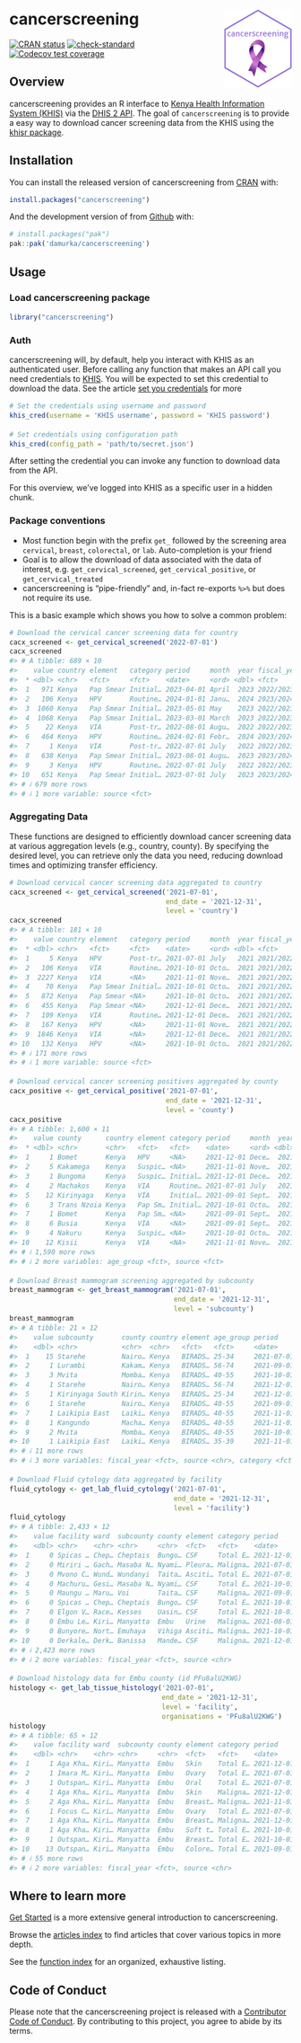 
# cancerscreening <a href="https://cancerscreening.damurka.com"><img src="man/figures/logo.png" align="right" height="139" alt="cancerscreening website" /></a>

<!-- badges: start -->

[![CRAN
status](https://www.r-pkg.org/badges/version/cancerscreening)](https://CRAN.R-project.org/package=cancerscreening)
[![check-standard](https://github.com/damurka/cancerscreening/actions/workflows/R-CMD-check.yaml/badge.svg)](https://github.com/damurka/cancerscreening/actions/workflows/R-CMD-check.yaml)
[![Codecov test
coverage](https://codecov.io/gh/damurka/cancerscreening/branch/main/graph/badge.svg)](https://app.codecov.io/gh/damurka/cancerscreening?branch=main)
<!-- badges: end -->

## Overview

cancerscreening provides an R interface to [Kenya Health Information
System (KHIS)](https://hiskenya.org) via the [DHIS 2
API](https://docs.dhis2.org/en/develop/using-the-api/dhis-core-version-master/introduction.html).
The goal of `cancerscreening` is to provide a easy way to download
cancer screening data from the KHIS using the [khisr
package](https://khisr.damurka.com).

## Installation

You can install the released version of cancerscreening from
[CRAN](https://cran.r-project.org/) with:

``` r
install.packages("cancerscreening")
```

And the development version of from [Github](https://github.com) with:

``` r
# install.packages("pak")
pak::pak('damurka/cancerscreening')
```

## Usage

### Load cancerscreening package

``` r
library("cancerscreening")
```

### Auth

cancerscreening will, by default, help you interact with KHIS as an
authenticated user. Before calling any function that makes an API call
you need credentials to [KHIS](https://hiskenya.org). You will be
expected to set this credential to download the data. See the article
[set you
credentials](https://cancerscreening.damurka.com/articles/set-your-credentials.html)
for more

``` r
# Set the credentials using username and password
khis_cred(username = 'KHIS username', password = 'KHIS password')

# Set credentials using configuration path
khis_cred(config_path = 'path/to/secret.json')
```

After setting the credential you can invoke any function to download
data from the API.

For this overview, we’ve logged into KHIS as a specific user in a hidden
chunk.

### Package conventions

- Most function begin with the prefix `get_` followed by the screening
  area `cervical`, `breast`, `colorectal`, or `lab`. Auto-completion is
  your friend
- Goal is to allow the download of data associated with the data of
  interest, e.g. `get_cervical_screened`, `get_cervical_positive`, or
  `get_cervical_treated`
- cancerscreening is “pipe-friendly” and, in-fact re-exports `%>%` but
  does not require its use.

This is a basic example which shows you how to solve a common problem:

``` r
# Download the cervical cancer screening data for country
cacx_screened <- get_cervical_screened('2022-07-01')
cacx_screened
#> # A tibble: 689 × 10
#>    value country element   category period     month  year fiscal_year age_group
#>  * <dbl> <chr>   <fct>     <fct>    <date>     <ord> <dbl> <fct>       <fct>    
#>  1   971 Kenya   Pap Smear Initial… 2023-04-01 April  2023 2022/2023   25-49    
#>  2   106 Kenya   HPV       Routine… 2024-01-01 Janu…  2024 2023/2024   25-49    
#>  3  1060 Kenya   Pap Smear Initial… 2023-05-01 May    2023 2022/2023   25-49    
#>  4  1068 Kenya   Pap Smear Initial… 2023-03-01 March  2023 2022/2023   25-49    
#>  5    22 Kenya   VIA       Post-tr… 2022-08-01 Augu…  2022 2022/2023   <25      
#>  6   464 Kenya   HPV       Routine… 2024-02-01 Febr…  2024 2023/2024   25-49    
#>  7     1 Kenya   VIA       Post-tr… 2022-07-01 July   2022 2022/2023   <25      
#>  8   638 Kenya   Pap Smear Initial… 2023-08-01 Augu…  2023 2023/2024   25-49    
#>  9     3 Kenya   HPV       Routine… 2022-07-01 July   2022 2022/2023   <25      
#> 10   651 Kenya   Pap Smear Initial… 2023-07-01 July   2023 2023/2024   25-49    
#> # ℹ 679 more rows
#> # ℹ 1 more variable: source <fct>
```

### Aggregating Data

These functions are designed to efficiently download cancer screening
data at various aggregation levels (e.g., country, county). By
specifying the desired level, you can retrieve only the data you need,
reducing download times and optimizing transfer efficiency.

``` r
# Download cervical cancer screening data aggregated to country
cacx_screened <- get_cervical_screened('2021-07-01',
                                       end_date = '2021-12-31',
                                       level = 'country')
cacx_screened
#> # A tibble: 181 × 10
#>    value country element   category period     month  year fiscal_year age_group
#>  * <dbl> <chr>   <fct>     <fct>    <date>     <ord> <dbl> <fct>       <fct>    
#>  1     5 Kenya   HPV       Post-tr… 2021-07-01 July   2021 2021/2022   <25      
#>  2   106 Kenya   VIA       Routine… 2021-10-01 Octo…  2021 2021/2022   <25      
#>  3  2227 Kenya   VIA       <NA>     2021-11-01 Nove…  2021 2021/2022   50+      
#>  4    70 Kenya   Pap Smear Initial… 2021-10-01 Octo…  2021 2021/2022   25-49    
#>  5   872 Kenya   Pap Smear <NA>     2021-10-01 Octo…  2021 2021/2022   50+      
#>  6   455 Kenya   Pap Smear <NA>     2021-12-01 Dece…  2021 2021/2022   50+      
#>  7   109 Kenya   VIA       Routine… 2021-12-01 Dece…  2021 2021/2022   <25      
#>  8   167 Kenya   HPV       <NA>     2021-11-01 Nove…  2021 2021/2022   <25      
#>  9  1846 Kenya   VIA       <NA>     2021-12-01 Dece…  2021 2021/2022   50+      
#> 10   132 Kenya   HPV       <NA>     2021-10-01 Octo…  2021 2021/2022   <25      
#> # ℹ 171 more rows
#> # ℹ 1 more variable: source <fct>

# Download cervical cancer screening positives aggregated by county
cacx_positive <- get_cervical_positive('2021-07-01',
                                       end_date = '2021-12-31',
                                       level = 'county')
cacx_positive
#> # A tibble: 1,600 × 11
#>    value county      country element category period     month  year fiscal_year
#>  * <dbl> <chr>       <chr>   <fct>   <fct>    <date>     <ord> <dbl> <fct>      
#>  1     1 Bomet       Kenya   HPV     <NA>     2021-12-01 Dece…  2021 2021/2022  
#>  2     5 Kakamega    Kenya   Suspic… <NA>     2021-11-01 Nove…  2021 2021/2022  
#>  3     1 Bungoma     Kenya   Suspic… Initial… 2021-12-01 Dece…  2021 2021/2022  
#>  4     2 Machakos    Kenya   VIA     Routine… 2021-07-01 July   2021 2021/2022  
#>  5    12 Kirinyaga   Kenya   VIA     Initial… 2021-09-01 Sept…  2021 2021/2022  
#>  6     3 Trans Nzoia Kenya   Pap Sm… Initial… 2021-10-01 Octo…  2021 2021/2022  
#>  7     1 Bomet       Kenya   Pap Sm… <NA>     2021-09-01 Sept…  2021 2021/2022  
#>  8     6 Busia       Kenya   VIA     <NA>     2021-09-01 Sept…  2021 2021/2022  
#>  9     4 Nakuru      Kenya   Suspic… <NA>     2021-10-01 Octo…  2021 2021/2022  
#> 10    12 Kisii       Kenya   VIA     <NA>     2021-11-01 Nove…  2021 2021/2022  
#> # ℹ 1,590 more rows
#> # ℹ 2 more variables: age_group <fct>, source <fct>

# Download Breast mammogram screening aggregated by subcounty
breast_mammogram <- get_breast_mammogram('2021-07-01', 
                                         end_date = '2021-12-31',
                                         level = 'subcounty')
breast_mammogram
#> # A tibble: 21 × 12
#>    value subcounty       county country element age_group period     month  year
#>    <dbl> <chr>           <chr>  <chr>   <fct>   <fct>     <date>     <ord> <dbl>
#>  1    15 Starehe         Nairo… Kenya   BIRADS… 25-34     2021-07-01 July   2021
#>  2     1 Lurambi         Kakam… Kenya   BIRADS… 56-74     2021-09-01 Sept…  2021
#>  3     3 Mvita           Momba… Kenya   BIRADS… 40-55     2021-10-01 Octo…  2021
#>  4     1 Starehe         Nairo… Kenya   BIRADS… 56-74     2021-12-01 Dece…  2021
#>  5     1 Kirinyaga South Kirin… Kenya   BIRADS… 25-34     2021-12-01 Dece…  2021
#>  6     1 Starehe         Nairo… Kenya   BIRADS… 40-55     2021-09-01 Sept…  2021
#>  7     1 Laikipia East   Laiki… Kenya   BIRADS… 40-55     2021-11-01 Nove…  2021
#>  8     1 Kangundo        Macha… Kenya   BIRADS… 40-55     2021-11-01 Nove…  2021
#>  9     2 Mvita           Momba… Kenya   BIRADS… 40-55     2021-10-01 Octo…  2021
#> 10     1 Laikipia East   Laiki… Kenya   BIRADS… 35-39     2021-11-01 Nove…  2021
#> # ℹ 11 more rows
#> # ℹ 3 more variables: fiscal_year <fct>, source <chr>, category <fct>

# Download Fluid cytology data aggregated by facility
fluid_cytology <- get_lab_fluid_cytology('2021-07-01', 
                                         end_date = '2021-12-31',
                                         level = 'facility')
fluid_cytology
#> # A tibble: 2,433 × 12
#>    value facility ward  subcounty county element category period     month  year
#>    <dbl> <chr>    <chr> <chr>     <chr>  <fct>   <fct>    <date>     <ord> <dbl>
#>  1     0 Spicas … Chep… Cheptais  Bungo… CSF     Total E… 2021-12-01 Dece…  2021
#>  2     0 Miriri … Gach… Masaba N… Nyami… Pleura… Maligna… 2021-07-01 July   2021
#>  3     0 Mvono C… Wund… Wundanyi  Taita… Asciti… Total E… 2021-07-01 July   2021
#>  4     0 Machuru… Gesi… Masaba N… Nyami… CSF     Total E… 2021-10-01 Octo…  2021
#>  5     0 Maungu … Maru… Voi       Taita… CSF     Maligna… 2021-09-01 Sept…  2021
#>  6     0 Spicas … Chep… Cheptais  Bungo… CSF     Total E… 2021-10-01 Octo…  2021
#>  7     0 Elgon V… Race… Kesses    Uasin… CSF     Total E… 2021-10-01 Octo…  2021
#>  8     0 Embu Le… Kiri… Manyatta  Embu   Urine   Maligna… 2021-08-01 Augu…  2021
#>  9     0 Bunyore… Nort… Emuhaya   Vihiga Asciti… Maligna… 2021-10-01 Octo…  2021
#> 10     0 Derkale… Derk… Banissa   Mande… CSF     Maligna… 2021-12-01 Dece…  2021
#> # ℹ 2,423 more rows
#> # ℹ 2 more variables: fiscal_year <fct>, source <chr>

# Download histology data for Embu county (id PFu8alU2KWG)
histology <- get_lab_tissue_histology('2021-07-01',
                                      end_date = '2021-12-31',
                                      level = 'facility',
                                      organisations = 'PFu8alU2KWG')
histology
#> # A tibble: 65 × 12
#>    value facility ward  subcounty county element category period     month  year
#>    <dbl> <chr>    <chr> <chr>     <chr>  <fct>   <fct>    <date>     <ord> <dbl>
#>  1     1 Aga Kha… Kiri… Manyatta  Embu   Skin    Total E… 2021-12-01 Dece…  2021
#>  2     1 Imara M… Kiri… Manyatta  Embu   Ovary   Total E… 2021-07-01 July   2021
#>  3     1 Outspan… Kiri… Manyatta  Embu   Oral    Total E… 2021-07-01 July   2021
#>  4     1 Aga Kha… Kiri… Manyatta  Embu   Skin    Maligna… 2021-12-01 Dece…  2021
#>  5     2 Aga Kha… Kiri… Manyatta  Embu   Breast… Maligna… 2021-11-01 Nove…  2021
#>  6     1 Focus C… Kiri… Manyatta  Embu   Ovary   Total E… 2021-07-01 July   2021
#>  7     1 Aga Kha… Kiri… Manyatta  Embu   Breast… Maligna… 2021-12-01 Dece…  2021
#>  8     1 Aga Kha… Kiri… Manyatta  Embu   Soft t… Total E… 2021-10-01 Octo…  2021
#>  9     1 Outspan… Kiri… Manyatta  Embu   Breast… Total E… 2021-10-01 Octo…  2021
#> 10    13 Outspan… Kiri… Manyatta  Embu   Colore… Total E… 2021-09-01 Sept…  2021
#> # ℹ 55 more rows
#> # ℹ 2 more variables: fiscal_year <fct>, source <chr>
```

## Where to learn more

[Get
Started](https://cancerscreening.damurka.com/articles/cancerscreening.html)
is a more extensive general introduction to cancerscreening.

Browse the [articles
index](https://cancerscreening.damurka.com/articles/index.html) to find
articles that cover various topics in more depth.

See the [function
index](https://cancerscreening.damurka.com/reference/index.html) for an
organized, exhaustive listing.

## Code of Conduct

Please note that the cancerscreening project is released with a
[Contributor Code of
Conduct](https://cancerscreening.damurka.com/CODE_OF_CONDUCT.html). By
contributing to this project, you agree to abide by its terms.
